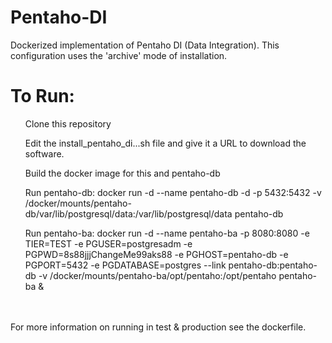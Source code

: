 # Pentaho-DI
Dockerized implementation of Pentaho DI (Data Integration).  This configuration uses the 'archive' mode of installation.

# To Run:
<ul>Clone this repository</ul>
<ul>Edit the install_pentaho_di...sh file and give it a URL to download the software.</ul>
<ul>Build the docker image for this and pentaho-db</ul>
<ul>Run pentaho-db: docker run -d --name pentaho-db -d -p 5432:5432 -v /docker/mounts/pentaho-db/var/lib/postgresql/data:/var/lib/postgresql/data pentaho-db</ul>
<ul>Run pentaho-ba: docker run -d --name pentaho-ba -p 8080:8080 -e TIER=TEST -e PGUSER=postgresadm -e PGPWD=8s88jjjChangeMe99aks88 -e PGHOST=pentaho-db -e PGPORT=5432 -e PGDATABASE=postgres --link pentaho-db:pentaho-db -v /docker/mounts/pentaho-ba/opt/pentaho:/opt/pentaho pentaho-ba &</ul>
<br><br>
For more information on running in test & production see the dockerfile.

